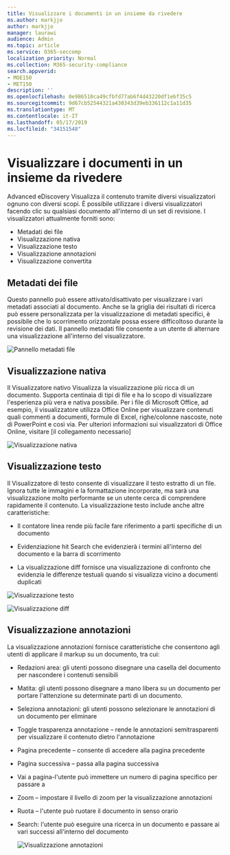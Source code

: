 ```yaml
---
title: Visualizzare i documenti in un insieme da rivedere
ms.author: markjjo
author: markjjo
manager: laurawi
audience: Admin
ms.topic: article
ms.service: O365-seccomp
localization_priority: Normal
ms.collection: M365-security-compliance
search.appverid:
- MOE150
- MET150
description: ''
ms.openlocfilehash: 0e986510ca49cfbfd77ab6f4d43220df1ebf35c5
ms.sourcegitcommit: 9d67cb52544321a430343d39eb336112c1a11d35
ms.translationtype: MT
ms.contentlocale: it-IT
ms.lasthandoff: 05/17/2019
ms.locfileid: "34151548"
---
```

# <a name="view-documents-in-a-review-set"></a>Visualizzare i documenti in un insieme da rivedere

Advanced eDiscovery Visualizza il contenuto tramite diversi visualizzatori ognuno con diversi scopi. È possibile utilizzare i diversi visualizzatori facendo clic su qualsiasi documento all'interno di un set di revisione. I visualizzatori attualmente forniti sono:

- Metadati dei file
- Visualizzazione nativa
- Visualizzazione testo
- Visualizzazione annotazioni
- Visualizzazione convertita

## <a name="file-metadata"></a>Metadati dei file

Questo pannello può essere attivato/disattivato per visualizzare i vari metadati associati al documento. Anche se la griglia dei risultati di ricerca può essere personalizzata per la visualizzazione di metadati specifici, è possibile che lo scorrimento orizzontale possa essere difficoltoso durante la revisione dei dati. Il pannello metadati file consente a un utente di alternare una visualizzazione all'interno del visualizzatore.

![Pannello metadati file
](../media/Reviewimage2.png)

## <a name="native-view"></a>Visualizzazione nativa

Il Visualizzatore nativo Visualizza la visualizzazione più ricca di un documento. Supporta centinaia di tipi di file e ha lo scopo di visualizzare l'esperienza più vera e nativa possibile. Per i file di Microsoft Office, ad esempio, il visualizzatore utilizza Office Online per visualizzare contenuti quali commenti a documenti, formule di Excel, righe/colonne nascoste, note di PowerPoint e così via. Per ulteriori informazioni sui visualizzatori di Office Online, visitare \[il collegamento necessario\]

![Visualizzazione nativa
](../media/Reviewimage3.png)

## <a name="text-view"></a>Visualizzazione testo

Il Visualizzatore di testo consente di visualizzare il testo estratto di un file. Ignora tutte le immagini e la formattazione incorporate, ma sarà una visualizzazione molto performante se un utente cerca di comprendere rapidamente il contenuto. La visualizzazione testo include anche altre caratteristiche:

  - Il contatore linea rende più facile fare riferimento a parti specifiche di un documento

  - Evidenziazione hit Search che evidenzierà i termini all'interno del documento e la barra di scorrimento

  - La visualizzazione diff fornisce una visualizzazione di confronto che evidenzia le differenze testuali quando si visualizza vicino a documenti duplicati

![Visualizzazione testo
](../media/Reviewimage4.png)

![Visualizzazione diff
](../media/Reviewimage5.png)

## <a name="annotate-view"></a>Visualizzazione annotazioni

La visualizzazione annotazioni fornisce caratteristiche che consentono agli utenti di applicare il markup su un documento, tra cui:

  - Redazioni area: gli utenti possono disegnare una casella del documento per nascondere i contenuti sensibili

  - Matita: gli utenti possono disegnare a mano libera su un documento per portare l'attenzione su determinate parti di un documento.

  - Seleziona annotazioni: gli utenti possono selezionare le annotazioni di un documento per eliminare

  - Toggle trasparenza annotazione – rende le annotazioni semitrasparenti per visualizzare il contenuto dietro l'annotazione

  - Pagina precedente – consente di accedere alla pagina precedente

  - Pagina successiva – passa alla pagina successiva

  - Vai a pagina-l'utente può immettere un numero di pagina specifico per passare a

  - Zoom – impostare il livello di zoom per la visualizzazione annotazioni

  - Ruota – l'utente può ruotare il documento in senso orario

  - Search: l'utente può eseguire una ricerca in un documento e passare ai vari successi all'interno del documento
    
    ![Visualizzazione annotazioni
    ](../media/Reviewimage1.png)